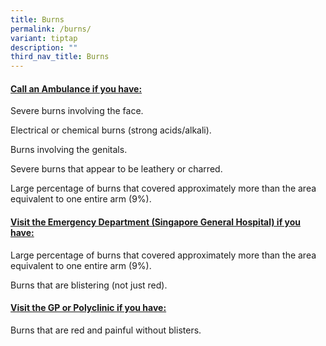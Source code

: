 ```yaml
---
title: Burns
permalink: /burns/
variant: tiptap
description: ""
third_nav_title: Burns
---
```

<h4><strong><u>Call an Ambulance if you have:</u></strong></h4>
<p></p>
<p>Severe burns involving the face.</p>
<p></p>
<p>Electrical or chemical burns (strong acids/alkali).</p>
<p></p>
<p>Burns involving the genitals.</p>
<p></p>
<p>Severe burns that appear to be leathery or charred.</p>
<p></p>
<p>Large percentage of burns that covered approximately more than the area
equivalent to one entire arm (9%).</p>
<p></p>
<h4><strong><u>Visit the Emergency Department (Singapore General Hospital) if you have:</u></strong></h4>
<p></p>
<p>Large percentage of burns that covered approximately more than the area
equivalent to one entire arm (9%).</p>
<p></p>
<p>Burns that are blistering (not just red).</p>
<p></p>
<h4><strong><u>Visit the GP or Polyclinic if you have:</u></strong></h4>
<p></p>
<p>Burns that are red and painful without blisters.</p>
<p></p>